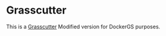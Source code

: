 # Grasscutter
This is a [Grasscutter](https://github.com/Grasscutters/Grasscutter) Modified version for DockerGS purposes.